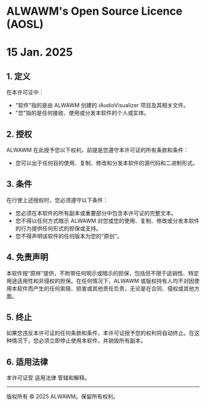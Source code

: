 # ALWAWM's Open Source Licence (AOSL)
# 15 Jan. 2025

## 1. 定义

在本许可证中：
- "软件"指的是由 ALWAWM 创建的 iAudioVisualizer 项目及其相关文件。
- "您"指的是任何接收、使用或分发本软件的个人或实体。

## 2. 授权

ALWAWM 在此授予您以下权利，前提是您遵守本许可证的所有条款和条件：
- 您可以出于任何目的使用、复制、修改和分发本软件的源代码和二进制形式。

## 3. 条件

在行使上述授权时，您必须遵守以下条件：
- 您必须在本软件的所有副本或重要部分中包含本许可证的完整文本。
- 您不得以任何方式暗示 ALWAWM 对您或您的使用、复制、修改或分发本软件的行为提供任何形式的担保或支持。
- 您不得声明该软件的任何版本为您的“原创”。

## 4. 免责声明

本软件按“原样”提供，不附带任何明示或暗示的担保，包括但不限于适销性、特定用途适用性和非侵权的担保。在任何情况下，ALWAWM 或版权持有人均不对因使用本软件而产生的任何索赔、损害或其他责任负责，无论是在合同、侵权或其他方面。

## 5. 终止

如果您违反本许可证的任何条款和条件，本许可证授予您的权利将自动终止。在这种情况下，您必须立即停止使用本软件，并销毁所有副本。

## 6. 适用法律

本许可证受 适用法律 管辖和解释。

---

版权所有 © 2025 ALWAWM。保留所有权利。